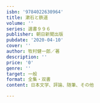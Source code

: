 ```yaml
---
isbn: '9784022630964'
title: 漱石と鉄道
volume: ''
series: 選書９９６
publisher: 朝日新聞出版
pubdate: '2020-04-10'
cover: ''
author: 牧村健一郎／著
description: ''
price: '0'
genre: ''
target: 一般
format: 全集・双書
content: 日本文学、評論、随筆、その他

---
```

